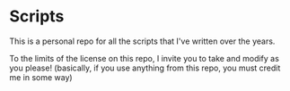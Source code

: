 # Scripts

This is a personal repo for all the scripts that I've written over the years.

To the limits of the license on this repo, I invite you to take and modify as you please!
(basically, if you use anything from this repo, you must credit me in some way)
